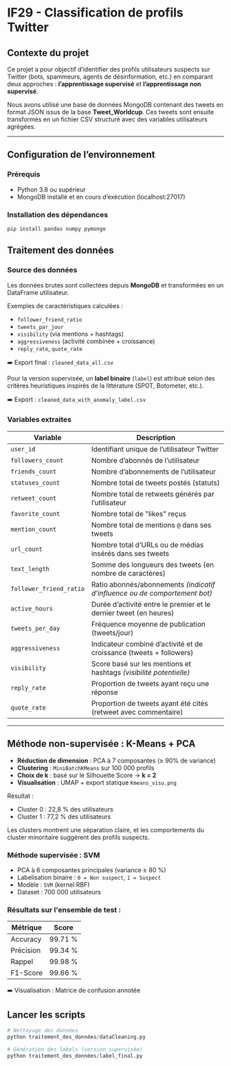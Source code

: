 # IF29 - Classification de profils Twitter

## Contexte du projet

Ce projet a pour objectif d’identifier des profils utilisateurs suspects sur Twitter (bots, spammeurs, agents de désinformation, etc.) en comparant deux approches : **l’apprentissage supervisé** et **l’apprentissage non supervisé**.  

Nous avons utilisé une base de données MongoDB contenant des tweets en format JSON issus de la base **Tweet_Worldcup**. Ces tweets sont ensuite transformés en un fichier CSV structuré avec des variables utilisateurs agrégées.

---

## Configuration de l’environnement

### Prérequis

- Python 3.8 ou supérieur  
- MongoDB installé et en cours d’exécution (localhost:27017)  

### Installation des dépendances

```bash
pip install pandas numpy pymongo
```

## Traitement des données

### Source des données

Les données brutes sont collectées depuis **MongoDB** et transformées en un DataFrame utilisateur.

Exemples de caractéristiques calculées :

- `follower_friend_ratio`
- `tweets_par_jour`
- `visibility` (via mentions + hashtags)
- `aggressiveness` (activité combinée + croissance)
- `reply_rate`, `quote_rate`

➡️ Export final : `cleaned_data_all.csv`

Pour la version supervisée, un **label binaire** (`label`) est attribué selon des critères heuristiques inspirés de la littérature (SPOT, Botometer, etc.).

➡️ Export : `cleaned_data_with_anomaly_label.csv`

### Variables extraites

| Variable                | Description                                                  |
| ----------------------- | ------------------------------------------------------------ |
| `user_id`               | Identifiant unique de l’utilisateur Twitter                  |
| `followers_count`       | Nombre d’abonnés de l’utilisateur                            |
| `friends_count`         | Nombre d’abonnements de l’utilisateur                        |
| `statuses_count`        | Nombre total de tweets postés (statuts)                      |
| `retweet_count`         | Nombre total de retweets générés par l’utilisateur           |
| `favorite_count`        | Nombre total de "likes" reçus                                |
| `mention_count`         | Nombre total de mentions `@` dans ses tweets                 |
| `url_count`             | Nombre total d’URLs ou de médias insérés dans ses tweets     |
| `text_length`           | Somme des longueurs des tweets (en nombre de caractères)     |
| `follower_friend_ratio` | Ratio abonnés/abonnements *(indicatif d’influence ou de comportement bot)* |
| `active_hours`          | Durée d’activité entre le premier et le dernier tweet (en heures) |
| `tweets_per_day`        | Fréquence moyenne de publication (tweets/jour)               |
| `aggressiveness`        | Indicateur combiné d’activité et de croissance (tweets + followers) |
| `visibility`            | Score basé sur les mentions et hashtags *(visibilité potentielle)* |
| `reply_rate`            | Proportion de tweets ayant reçu une réponse                  |
| `quote_rate`            | Proportion de tweets ayant été cités (retweet avec commentaire) |

------

## Méthode non-supervisée : K-Means + PCA

- **Réduction de dimension** : PCA à 7 composantes (≥ 90% de variance)
- **Clustering** : `MiniBatchKMeans` sur 100 000 profils
- **Choix de k** : basé sur le Silhouette Score → **k = 2**
- **Visualisation** : UMAP + export statique `Kmeans_visu.png`

Résultat :

- Cluster 0 : 22,8 % des utilisateurs
- Cluster 1 : 77,2 % des utilisateurs

Les clusters montrent une séparation claire, et les comportements du cluster minoritaire suggèrent des profils suspects.


### Méthode supervisée : SVM

- PCA à 6 composantes principales (variance ≥ 80 %)
- Labelisation binaire : `0 = Non suspect`, `1 = Suspect`
- Modèle : `SVM` (kernel RBF)
- Dataset : 700 000 utilisateurs

### Résultats sur l'ensemble de test :

| Métrique  | Score   |
| --------- | ------- |
| Accuracy  | 99.71 % |
| Précision | 99.34 % |
| Rappel    | 99.98 % |
| F1-Score  | 99.66 % |

➡️ Visualisation : Matrice de confusion annotée



## Lancer les scripts

```python
# Nettoyage des données
python traitement_des_données/dataCleaning.py

# Génération des labels (version supervisée)
python traitement_des_données/label_final.py
```

